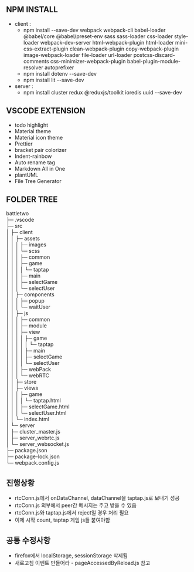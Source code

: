 ## NPM INSTALL
- client :  
  - npm install --save-dev webpack webpack-cli babel-loader @babel/core @babel/preset-env sass sass-loader css-loader style-loader webpack-dev-server html-webpack-plugin html-loader mini-css-extract-plugin clean-webpack-plugin copy-webpack-plugin image-webpack-loader file-loader url-loader postcss-discard-comments css-minimizer-webpack-plugin babel-plugin-module-resolver autoprefixer
  - npm install dotenv --save-dev  
  - npm install lit --save-dev  
- server :  
  - npm install cluster redux @reduxjs/toolkit ioredis uuid --save-dev

## VSCODE EXTENSION
- todo highlight
- Material theme
- Material icon theme
- Prettier
- bracket pair colorizer
- Indent-rainbow
- Auto rename tag
- Markdown All in One
- plantUML
- File Tree Generator

## FOLDER TREE
battletwo  
├─ .vscode  
├─ src  
│ ├─ client  
│ │ ├─ assets  
│ │ │ ├─ images  
│ │ │ └─ scss  
│ │ │ ├─ common  
│ │ │ ├─ game  
│ │ │ │ └─ taptap  
│ │ │ ├─ main  
│ │ │ ├─ selectGame  
│ │ │ └─ selectUser  
│ │ ├─ components  
│ │ │ ├─ popup  
│ │ │ └─ waitUser  
│ │ ├─ js  
│ │ │ ├─ common  
│ │ │ ├─ module  
│ │ │ ├─ view  
│ │ │ │ ├─ game  
│ │ │ │ │ └─ taptap  
│ │ │ │ ├─ main  
│ │ │ │ ├─ selectGame  
│ │ │ │ └─ selectUser  
│ │ │ ├─ webPack  
│ │ │ └─ webRTC  
│ │ ├─ store  
│ │ ├─ views  
│ │ │ ├─ game  
│ │ │ │ └─ taptap.html  
│ │ │ ├─ selectGame.html  
│ │ │ └─ selectUser.html  
│ │ └─ index.html  
│ └─ server  
│ ├─ cluster_master.js  
│ ├─ server_webrtc.js  
│ └─ server_websocket.js  
├─ package.json  
├─ package-lock.json  
└─ webpack.config.js  

## 진행상황
- rtcConn.js에서 onDataChannel, dataChannel을 taptap.js로 보내기 성공
- rtcConn.js 외부에서 peer간 메시지는 주고 받을 수 있음
- rtcConn.js와 taptap.js에서 reject일 경우 처리 필요
- 이제 시작 count, taptap 게임 js들 붙여야함

## 공통 수정사항
- firefox에서 localStorage, sessionStorage 삭제됨
- 새로고침 이벤트 만들어라 - pageAccessedByReload.js 참고
